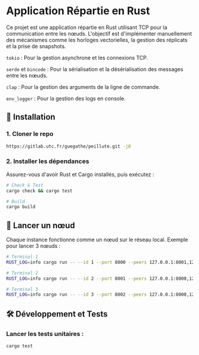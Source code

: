 # Application Répartie en Rust

Ce projet est une application répartie en Rust utilisant TCP pour la communication entre les nœuds.
L'objectif est d'implémenter manuellement des mécanismes comme les horloges vectorielles, la gestion des réplicats et la prise de snapshots.

`tokio` : Pour la gestion asynchrone et les connexions TCP.

`serde` et `bincode` : Pour la sérialisation et la désérialisation des messages entre les nœuds.

`clap` : Pour la gestion des arguments de la ligne de commande.

`env_logger` : Pour la gestion des logs en console.

## 🚀 Installation

### 1. Cloner le repo
```sh
https://gitlab.utc.fr/guegathe/peillute.git -j8
```

### 2. Installer les dépendances
Assurez-vous d'avoir Rust et Cargo installés, puis exécutez :
```sh
# Check & Test
cargo check && cargo test

# Build
cargo build
```

## 📡 Lancer un nœud

Chaque instance fonctionne comme un nœud sur le réseau local. Exemple pour lancer 3 nœuds :
```sh
# Terminal 1
RUST_LOG=info cargo run -- --id 1 --port 8000 --peers 127.0.0.1:8001,127.0.0.1:8002

# Terminal 2
RUST_LOG=info cargo run -- --id 2 --port 8001 --peers 127.0.0.1:8000,127.0.0.1:8002

# Terminal 3
RUST_LOG=info cargo run -- --id 3 --port 8002 --peers 127.0.0.1:8000,127.0.0.1:8001
```

## 🛠️ Développement et Tests

### Lancer les tests unitaires :
```sh
cargo test
```
